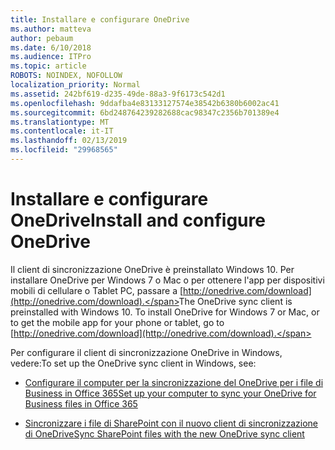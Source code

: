 ```yaml
---
title: Installare e configurare OneDrive
ms.author: matteva
author: pebaum
ms.date: 6/10/2018
ms.audience: ITPro
ms.topic: article
ROBOTS: NOINDEX, NOFOLLOW
localization_priority: Normal
ms.assetid: 242bf619-d235-49de-88a3-9f6173c542d1
ms.openlocfilehash: 9ddafba4e83133127574e38542b6380b6002ac41
ms.sourcegitcommit: 6bd248764239282688cac98347c2356b701389e4
ms.translationtype: MT
ms.contentlocale: it-IT
ms.lasthandoff: 02/13/2019
ms.locfileid: "29968565"
---
```

# <a name="install-and-configure-onedrive"></a><span data-ttu-id="1bd6a-102">Installare e configurare OneDrive</span><span class="sxs-lookup"><span data-stu-id="1bd6a-102">Install and configure OneDrive</span></span>

<span data-ttu-id="1bd6a-p101">Il client di sincronizzazione OneDrive è preinstallato Windows 10. Per installare OneDrive per Windows 7 o Mac o per ottenere l'app per dispositivi mobili di cellulare o Tablet PC, passare a [http://onedrive.com/download](http://onedrive.com/download).</span><span class="sxs-lookup"><span data-stu-id="1bd6a-p101">The OneDrive sync client is preinstalled with Windows 10. To install OneDrive for Windows 7 or Mac, or to get the mobile app for your phone or tablet, go to [http://onedrive.com/download](http://onedrive.com/download).</span></span>
  
<span data-ttu-id="1bd6a-105">Per configurare il client di sincronizzazione OneDrive in Windows, vedere:</span><span class="sxs-lookup"><span data-stu-id="1bd6a-105">To set up the OneDrive sync client in Windows, see:</span></span>
  
- [<span data-ttu-id="1bd6a-106">Configurare il computer per la sincronizzazione del OneDrive per i file di Business in Office 365</span><span class="sxs-lookup"><span data-stu-id="1bd6a-106">Set up your computer to sync your OneDrive for Business files in Office 365</span></span>](https://go.microsoft.com/fwlink/?linkid=533375)
    
- [<span data-ttu-id="1bd6a-107">Sincronizzare i file di SharePoint con il nuovo client di sincronizzazione di OneDrive</span><span class="sxs-lookup"><span data-stu-id="1bd6a-107">Sync SharePoint files with the new OneDrive sync client</span></span>](https://go.microsoft.com/fwlink/?linkid=871666)
    

